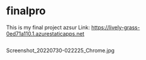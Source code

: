 # finalpro
This is my final project 
azsur Link:  https://lively-grass-0ed71a110.1.azurestaticapps.net


<img>




Screenshot_20220730-022225_Chrome.jpg
